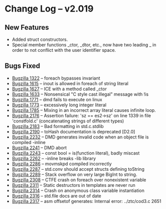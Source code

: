# Change Log &ndash; v2.019

## New Features

* Added struct constructors.
* Special member functions _ctor, _dtor, etc., now have two leading _ in order
  to not conflict with the user identifier space.

## Bugs Fixed

* [Bugzilla 1322](/bug/1322) &ndash; foreach bypasses invariant
* [Bugzilla 1615](/bug/1615) &ndash; inout is allowed in foreach of string literal
* [Bugzilla 1627](/bug/1627) &ndash; ICE with a method called _ctor
* [Bugzilla 1633](/bug/1633) &ndash; Nonsensical "C style cast illegal" message with !is
* [Bugzilla 1771](/bug/1771) &ndash; dmd fails to execute on linux
* [Bugzilla 1773](/bug/1773) &ndash; excessively long integer literal
* [Bugzilla 1785](/bug/1785) &ndash; Mixing in an incorrect array literal causes infinite loop.
* [Bugzilla 2176](/bug/2176) &ndash; Assertion failure: 'sz == es2->sz' on line 1339 in file 'constfold.c' (concatenating strings of different types)
* [Bugzilla 2183](/bug/2183) &ndash; Bad formatting in std.c.stdlib
* [Bugzilla 2190](/bug/2190) &ndash; toHash documentation is deprecated [D2.0]
* [Bugzilla 2232](/bug/2232) &ndash; DMD generates invalid code when an object file is compiled -inline
* [Bugzilla 2241](/bug/2241) &ndash; DMD abort
* [Bugzilla 2243](/bug/2243) &ndash; const bool = is(function literal), badly miscast
* [Bugzilla 2262](/bug/2262) &ndash; -inline breaks -lib library
* [Bugzilla 2286](/bug/2286) &ndash; movmskpd compiled incorrectly
* [Bugzilla 2287](/bug/2287) &ndash; std.conv should accept structs defining toString
* [Bugzilla 2289](/bug/2289) &ndash; Stack overflow on very large BigInt to string.
* [Bugzilla 2308](/bug/2308) &ndash; CTFE crash on foreach over nonexistent variable
* [Bugzilla 2311](/bug/2311) &ndash; Static destructors in templates are never run
* [Bugzilla 2314](/bug/2314) &ndash; Crash on anonymous class variable instantiation
* [Bugzilla 2316](/bug/2316) &ndash; std.file docs are out of date
* [Bugzilla 2317](/bug/2317) &ndash; asm offsetof generates: Internal error: ../ztc/cod3.c 2651

